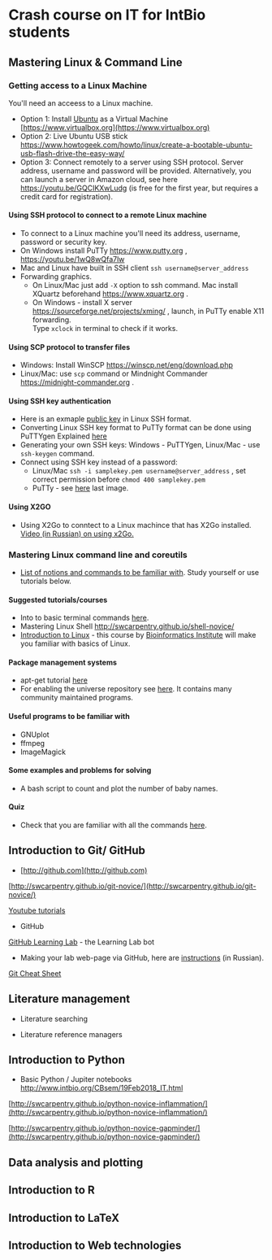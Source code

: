 # Crash course on IT for IntBio students

## Mastering Linux & Command Line
### Getting access to a Linux Machine
You'll need an acceess to a Linux machine.
- Option 1: Install [Ubuntu](https://www.ubuntu.com) as a Virtual Machine [https://www.virtualbox.org](https://www.virtualbox.org)
- Option 2: Live Ubuntu USB stick https://www.howtogeek.com/howto/linux/create-a-bootable-ubuntu-usb-flash-drive-the-easy-way/
- Option 3: Connect remotely to a server using SSH protocol. Server address, username and password will be provided. Alternatively, you can launch a server in Amazon cloud, see here https://youtu.be/GQCIKXwLudg (is free for the first year, but requires a credit card for registration).
#### Using SSH protocol to connect to a remote Linux machine
- To connect to a Linux machine you'll need its address, username, password or security key.
- On Windows install PuTTy https://www.putty.org  , https://youtu.be/1wQ8wQfa7lw 
- Mac and Linux have built in SSH client
``` ssh username@server_address ``` 
- Forwarding graphics. 
  - On Linux/Mac just add ```-X``` option to ssh command. Mac install XQuartz beforehand https://www.xquartz.org .
  - On Windows - install X server https://sourceforge.net/projects/xming/ , launch, in PuTTy enable X11 forwarding.   
  Type ```xclock``` in terminal to check if it works.
#### Using SCP protocol to transfer files
- Windows: Install WinSCP https://winscp.net/eng/download.php
- Linux/Mac: use ```scp``` command or Mindnight Commander https://midnight-commander.org .

#### Using SSH key authentication
- Here is an exmaple [public key](https://github.com/intbio/IntBioEdu/blob/master/samplekey.pem) in Linux SSH format.
- Converting Linux SSH key format to PuTTy format can be done using PuTTYgen Explained [here](https://docs.aws.amazon.com/AWSEC2/latest/UserGuide/putty.html?icmpid=docs_ec2_console)
- Generating your own SSH keys: Windows - PuTTYgen, Linux/Mac - use ```ssh-keygen``` command.
- Connect using SSH key instead of a password:
   - Linux/Mac ``` ssh -i samplekey.pem username@server_address ``` , set correct permission before ```chmod 400 samplekey.pem```
   - PuTTy - see [here](https://devops.profitbricks.com/tutorials/use-ssh-keys-with-putty-on-windows/) last image.

#### Using X2GO
- Using X2Go to conntect to a Linux machince that has X2Go installed. [Video (in Russian) on using x2Go.](https://www.youtube.com/watch?v=mUyFPNeZhm4&feature=youtu.be)


### Mastering Linux command line and coreutils
- [List of notions and commands to be familiar with](linux_commands.md). Study yourself or use tutorials below.
#### Suggested tutorials/courses
- Into to basic terminal commands [here](https://maker.pro/linux/tutorial/basic-linux-commands-for-beginners).
- Mastering Linux Shell http://swcarpentry.github.io/shell-novice/
- [Introduction to Linux](https://stepik.org/course/73) - this course by [Bioinformatics Institute](https://bioinf.me/) will make you familiar with basics of Linux.
#### Package management systems
- apt-get tutorial [here](https://itsfoss.com/apt-get-linux-guide/)
- For enabling the universe repository see [here](https://fabianlee.org/2016/09/18/ubuntu-enabling-the-ubuntu-universe-repository/). It contains many community maintained programs.
#### Useful programs to be familiar with
- GNUplot
- ffmpeg
- ImageMagick

#### Some examples and problems for solving
- A bash script to count and plot the number of baby names.

#### Quiz
- Check that you are familiar with all the commands [here](linux_commands.md).

## Introduction to Git/ GitHub
- [http://github.com](http://github.com)


 [http://swcarpentry.github.io/git-novice/](http://swcarpentry.github.io/git-novice/)
 
 [Youtube tutorials](https://www.youtube.com/user/GitHubGuides/playlists)
 - GitHub
 
 [GitHub Learning Lab](https://lab.github.com/) - the Learning Lab bot 
 - Making your lab web-page via GitHub, here are [instructions](gitpage_instr.md) (in Russian).
 
 [Git Cheat Sheet](https://education.github.com/git-cheat-sheet-education.pdf)

## Literature management
- Literature searching

- Literature reference managers

## Introduction to Python

- Basic Python / Jupiter notebooks http://www.intbio.org/CBsem/19Feb2018_IT.html

[http://swcarpentry.github.io/python-novice-inflammation/](http://swcarpentry.github.io/python-novice-inflammation/)

[http://swcarpentry.github.io/python-novice-gapminder/](http://swcarpentry.github.io/python-novice-gapminder/)

## Data analysis and plotting

## Introduction to R

## Introduction to  LaTeX

## Introduction to  Web technologies



